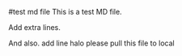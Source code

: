#test md file
This is a test MD file.

Add extra lines.

And also.
add line
halo please pull this file to local

